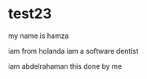 # test23

my name is hamza


iam from holanda
iam a software dentist

iam abdelrahaman this done by me